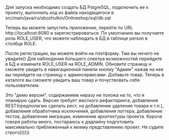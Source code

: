 Для запуска необходимо создать БД PstgreSQL, подключить ее к проекту, выполнить код из файла находящегося в src/main/java/ru/obozhulkin/Onlineshop/sql/db.sql

Теперь вы можете запустить приложение, перейти по URL http://localhost:8080 и зарегистрироваться. По умолчанию вы получаете роль ROLE_USER, что можете наблюдать в БД в таблице person в столбце ROLE.

После регистрации, вы можете войти на платформу. Там вы ничего не увидите)) Для наблюдения большего спектра возможностей перейдите в БД и измените ROLE_USER на ROLE_ADMIN. Обновите страницу и сможете увидеть в навигационной панели кнопку "Админ" нажав на нее вы перейдете на страницу с админсервисами. Добавьте товар. Теперь в каталоге вы сможете увидить ваш товар и почуствовать себя пользователем.

Это "демо версия", содержанием ниразу не похожа на то, что я планирую сдать. Версия требует жесткого рефакторинга, добавления REST(предполагаю сделать рест, на добавление удаление товара и т.п.), добавления обработчика исключений, добавления логгера, добавление тестов, добавление миграции, изменение архитектуры проекта. Короче говоря работы много, постараюсь к дэдлайну подготовить максимально приближенный к моему представлению проект. Не судите строго))))))
